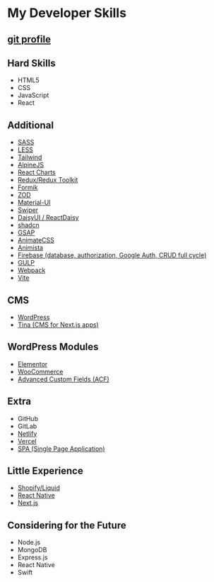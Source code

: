 # My Developer Skills 

## [git profile](https://github.com/NM-tl/)

## Hard Skills

- HTML5
- CSS
- JavaScript
- React

## Additional

- [SASS](https://sass-lang.com/)
- [LESS](https://lesscss.org/)
- [Tailwind](https://tailwindcss.com/)
- [AlpineJS](https://alpinejs.dev/)
- [React Charts](https://react-charts.tanstack.com/)
- [Redux/Redux Toolkit](https://redux-toolkit.js.org/)
- [Formik](https://formik.org/)
- [ZOD](https://zod.dev/)
- [Material-UI](https://mui.com/)
- [Swiper](https://swiperjs.com/demos)
- [DaisyUI / ReactDaisy](https://daisyui.com/)
- [shadcn](https://ui.shadcn.com/)
- [GSAP](https://gsap.com/)
- [AnimateCSS](https://animate.style/)
- [Animista](https://animista.net/)
- [Firebase (database, authorization, Google Auth, CRUD full cycle)](https://firebase.google.com/)
- [GULP](https://gulpjs.com/)
- [Webpack](https://webpack.js.org/)
- [Vite](https://vitejs.dev/)

## CMS

- [WordPress](https://uk.wordpress.org/)
- [Tina (CMS for Next.js apps)](https://tina.io/)

## WordPress Modules

- [Elementor](https://elementor.com/)
- [WooCommerce](https://wordpress.com/ru/plugins/woocommerce)
- [Advanced Custom Fields (ACF)](https://www.advancedcustomfields.com/)

## Extra

- GitHub
- GitLab
- [Netlify](https://www.netlify.com/)
- [Vercel](https://vercel.com/)
- [SPA (Single Page Application)](https://developer.mozilla.org/en-US/docs/Glossary/SPA)

## Little Experience

- [Shopify/Liquid](https://shopify.dev/docs/api/liquid/basics)
- [React Native](https://reactnative.dev/)
- [Next.js](https://nextjs.org/)

## Considering for the Future

- Node.js
- MongoDB
- Express.js
- React Native
- Swift
